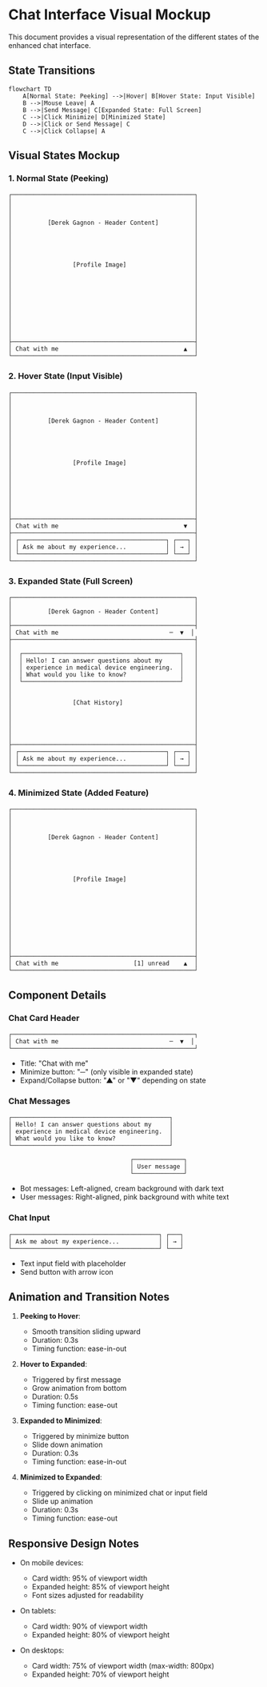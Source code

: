 # Chat Interface Visual Mockup

This document provides a visual representation of the different states of the enhanced chat interface.

## State Transitions

```mermaid
flowchart TD
    A[Normal State: Peeking] -->|Hover| B[Hover State: Input Visible]
    B -->|Mouse Leave| A
    B -->|Send Message| C[Expanded State: Full Screen]
    C -->|Click Minimize| D[Minimized State]
    D -->|Click or Send Message| C
    C -->|Click Collapse| A
```

## Visual States Mockup

### 1. Normal State (Peeking)
```
┌───────────────────────────────────────────────────┐
│                                                   │
│                                                   │
│                                                   │
│          [Derek Gagnon - Header Content]          │
│                                                   │
│                                                   │
│                                                   │
│                                                   │
│                                                   │
│                 [Profile Image]                   │
│                                                   │
│                                                   │
│                                                   │
│                                                   │
│                                                   │
│                                                   │
│                                                   │
│                                                   │
│                                                   │
│                                                   │
├───────────────────────────────────────────────────┤
│ Chat with me                                   ▲  │
└───────────────────────────────────────────────────┘
```

### 2. Hover State (Input Visible)
```
┌───────────────────────────────────────────────────┐
│                                                   │
│                                                   │
│                                                   │
│          [Derek Gagnon - Header Content]          │
│                                                   │
│                                                   │
│                                                   │
│                                                   │
│                                                   │
│                 [Profile Image]                   │
│                                                   │
│                                                   │
│                                                   │
│                                                   │
│                                                   │
│                                                   │
│                                                   │
├───────────────────────────────────────────────────┤
│ Chat with me                                   ▼  │
├───────────────────────────────────────────────────┤
│ ┌─────────────────────────────────────────┐ ┌───┐ │
│ │ Ask me about my experience...           │ │ → │ │
│ └─────────────────────────────────────────┘ └───┘ │
└───────────────────────────────────────────────────┘
```

### 3. Expanded State (Full Screen)
```
┌───────────────────────────────────────────────────┐
│                                                   │
│          [Derek Gagnon - Header Content]          │
│                                                   │
├───────────────────────────────────────────────────┤
│ Chat with me                               ─  ▼  │
├───────────────────────────────────────────────────┤
│                                                   │
│  ┌────────────────────────────────────────────┐   │
│  │ Hello! I can answer questions about my     │   │
│  │ experience in medical device engineering.  │   │
│  │ What would you like to know?               │   │
│  └────────────────────────────────────────────┘   │
│                                                   │
│                                                   │
│                 [Chat History]                    │
│                                                   │
│                                                   │
│                                                   │
│                                                   │
│                                                   │
├───────────────────────────────────────────────────┤
│ ┌─────────────────────────────────────────┐ ┌───┐ │
│ │ Ask me about my experience...           │ │ → │ │
│ └─────────────────────────────────────────┘ └───┘ │
└───────────────────────────────────────────────────┘
```

### 4. Minimized State (Added Feature)
```
┌───────────────────────────────────────────────────┐
│                                                   │
│                                                   │
│                                                   │
│          [Derek Gagnon - Header Content]          │
│                                                   │
│                                                   │
│                                                   │
│                                                   │
│                                                   │
│                 [Profile Image]                   │
│                                                   │
│                                                   │
│                                                   │
│                                                   │
│                                                   │
│                                                   │
│                                                   │
│                                                   │
│                                                   │
│                                                   │
├───────────────────────────────────────────────────┤
│ Chat with me                     [1] unread    ▲  │
└───────────────────────────────────────────────────┘
```

## Component Details

### Chat Card Header
```
┌───────────────────────────────────────────────────┐
│ Chat with me                               ─  ▼  │
└───────────────────────────────────────────────────┘
```
- Title: "Chat with me"
- Minimize button: "─" (only visible in expanded state)
- Expand/Collapse button: "▲" or "▼" depending on state

### Chat Messages
```
┌────────────────────────────────────────────┐
│ Hello! I can answer questions about my     │
│ experience in medical device engineering.  │
│ What would you like to know?               │
└────────────────────────────────────────────┘

                                  ┌──────────────┐
                                  │ User message │
                                  └──────────────┘
```
- Bot messages: Left-aligned, cream background with dark text
- User messages: Right-aligned, pink background with white text

### Chat Input
```
┌─────────────────────────────────────────┐ ┌───┐
│ Ask me about my experience...           │ │ → │
└─────────────────────────────────────────┘ └───┘
```
- Text input field with placeholder
- Send button with arrow icon

## Animation and Transition Notes

1. **Peeking to Hover**: 
   - Smooth transition sliding upward
   - Duration: 0.3s
   - Timing function: ease-in-out

2. **Hover to Expanded**:
   - Triggered by first message
   - Grow animation from bottom
   - Duration: 0.5s
   - Timing function: ease-out

3. **Expanded to Minimized**:
   - Triggered by minimize button
   - Slide down animation
   - Duration: 0.3s
   - Timing function: ease-in-out

4. **Minimized to Expanded**:
   - Triggered by clicking on minimized chat or input field
   - Slide up animation
   - Duration: 0.3s
   - Timing function: ease-out

## Responsive Design Notes

- On mobile devices:
  - Card width: 95% of viewport width
  - Expanded height: 85% of viewport height
  - Font sizes adjusted for readability

- On tablets:
  - Card width: 90% of viewport width
  - Expanded height: 80% of viewport height

- On desktops:
  - Card width: 75% of viewport width (max-width: 800px)
  - Expanded height: 70% of viewport height